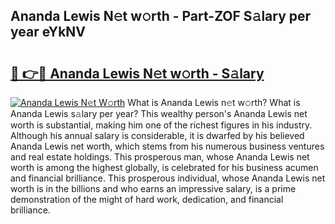 ## Ananda Lewis N𝚎t w𝚘rth - Part-ZOF S𝚊lary per year eYkNV

# <h2><a href="http://gc5b40.nevu.top/?p=Ananda+Lewis">🔗 👉🔴 Ananda Lewis N𝚎t w𝚘rth - S𝚊lary</a></h2>

[![Ananda Lewis N𝚎t W𝚘rth](https://i.imgur.com/Oavwk0R.jpeg)](http://gc5b40.nevu.top/?p=Ananda+Lewis)
What is Ananda Lewis n𝚎t w𝚘rth? What is Ananda Lewis s𝚊lary per year?
This wealthy person's Ananda Lewis net worth is substantial, making him one of the richest figures in his industry. Although his annual salary is considerable, it is dwarfed by his believed Ananda Lewis net worth, which stems from his numerous business ventures and real estate holdings. This prosperous man, whose Ananda Lewis net worth is among the highest globally, is celebrated for his business acumen and financial brilliance. This prosperous individual, whose Ananda Lewis net worth is in the billions and who earns an impressive salary, is a prime demonstration of the might of hard work, dedication, and financial brilliance.
